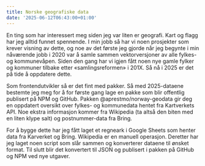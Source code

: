 ```yaml
---
title: Norske geografiske data
date: '2025-06-12T06:43:00+01:00'
---
```


En ting som har interessert meg siden jeg var liten er geografi. Kart og flagg har jeg alltid funnet spennende. I min jobb så har vi noen prosjekter som krever visning av dette, og noe av det første jeg gjorde når jeg begynte i min nåværende jobb i 2020 var å samle sammen vektorversjoner av alle fylkes- og kommunevåpen. Siden den gang har vi igjen fått noen nye gamle fylker og kommuner tilbake etter «samlingsreformen» i 201X. Så nå i 2025 er det på tide å oppdatere dette.

Som frontendutvikler så er det fint med pakker. Så med 2025-dataene bestemte jeg meg for å for første gang lage en pakke som blir offentlig publisert på NPM og GitHub. Pakken @aprestmo/norway-geodata gir deg en oppdatert oversikt over fylkes- og kommunedata hentet fra Kartverkets API. Noe ekstra informasjon kommer fra Wikipedia (ta altså den biten med en liten klype salt) og postnummer-data fra Bring.

For å bygge dette har jeg fått laget et regneark i Google Sheets som henter data fra Karverket og Bring. Wikipedia er en manuell operasjon. Deretter har jeg laget noen script som slår sammen og konverterer dataene til ønsket format. Til slutt blir det konvertert til JSON og publisert i pakken på GitHub og NPM ved nye utgaver.
